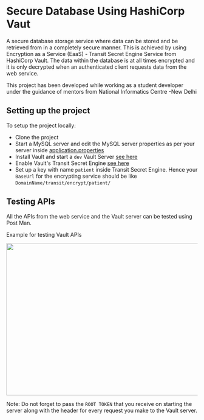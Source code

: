# Secure Database Using HashiCorp Vaut

A secure database storage service where data can be stored and be retrieved from in a completely secure manner. This is achieved by using Encryption as a Service (EaaS) -
Transit Secret Engine Service from HashiCorp Vault. The data within the database is at all times encrypted and it is only decrypted when an authenticated client requests
data from the web service.


This project has been developed while working as a student developer under the guidance of mentors from National Informatics Centre -New Delhi

## Setting up the project

To setup the project locally:

 - Clone the project
 - Start a MySQL server and edit the MySQL server properties as per your server inside [application.properties](https://github.com/devansh-299/practiceschool-project/blob/dev/patient-api/src/main/resources/application.properties)
 - Install Vault and start a `dev` Vault Server [see here](https://learn.hashicorp.com/vault/getting-started/dev-server)
 - Enable Vault's Transit Secret Engine [see here](https://learn.hashicorp.com/vault/encryption-as-a-service/eaas-transit)
 - Set up a key with name `patient` inside Transit Secret Engine. Hence your `BaseUrl` for the encrypting service should be like `DomainName/transit/encrypt/patient/`


## Testing APIs 

All the APIs from the web service and the Vault server can be tested using Post Man.

Example for testing Vault APIs

<img src="https://user-images.githubusercontent.com/46667021/85609071-557d7100-b673-11ea-93ae-c7c44b8a7538.png" width="800" height="400" />

Note: Do not forget to pass the `ROOT TOKEN` that you receive on starting the server along with the header for every request you make to the Vault server.
